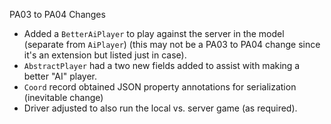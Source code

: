 PA03 to PA04 Changes
- Added a `BetterAiPlayer` to play against the server in the model (separate from `AiPlayer`) (this may not be a PA03 to PA04 change since it's an extension but listed just in case).
- `AbstractPlayer` had a two new fields added to assist with making a better "AI" player.
- `Coord` record obtained JSON property annotations for serialization (inevitable change)
- Driver adjusted to also run the local vs. server game (as required).